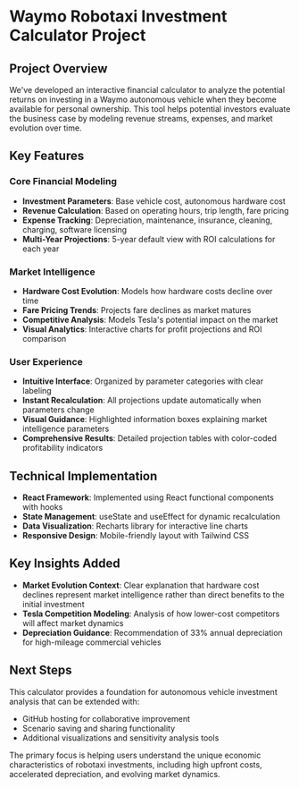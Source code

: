 # Waymo Robotaxi Investment Calculator Project

## Project Overview
We've developed an interactive financial calculator to analyze the potential returns on investing in a Waymo autonomous vehicle when they become available for personal ownership. This tool helps potential investors evaluate the business case by modeling revenue streams, expenses, and market evolution over time.

## Key Features

### Core Financial Modeling
- **Investment Parameters**: Base vehicle cost, autonomous hardware cost
- **Revenue Calculation**: Based on operating hours, trip length, fare pricing
- **Expense Tracking**: Depreciation, maintenance, insurance, cleaning, charging, software licensing
- **Multi-Year Projections**: 5-year default view with ROI calculations for each year

### Market Intelligence
- **Hardware Cost Evolution**: Models how hardware costs decline over time
- **Fare Pricing Trends**: Projects fare declines as market matures
- **Competitive Analysis**: Models Tesla's potential impact on the market
- **Visual Analytics**: Interactive charts for profit projections and ROI comparison

### User Experience
- **Intuitive Interface**: Organized by parameter categories with clear labeling
- **Instant Recalculation**: All projections update automatically when parameters change
- **Visual Guidance**: Highlighted information boxes explaining market intelligence parameters
- **Comprehensive Results**: Detailed projection tables with color-coded profitability indicators

## Technical Implementation
- **React Framework**: Implemented using React functional components with hooks
- **State Management**: useState and useEffect for dynamic recalculation
- **Data Visualization**: Recharts library for interactive line charts
- **Responsive Design**: Mobile-friendly layout with Tailwind CSS

## Key Insights Added
- **Market Evolution Context**: Clear explanation that hardware cost declines represent market intelligence rather than direct benefits to the initial investment
- **Tesla Competition Modeling**: Analysis of how lower-cost competitors will affect market dynamics
- **Depreciation Guidance**: Recommendation of 33% annual depreciation for high-mileage commercial vehicles

## Next Steps
This calculator provides a foundation for autonomous vehicle investment analysis that can be extended with:
- GitHub hosting for collaborative improvement
- Scenario saving and sharing functionality
- Additional visualizations and sensitivity analysis tools

The primary focus is helping users understand the unique economic characteristics of robotaxi investments, including high upfront costs, accelerated depreciation, and evolving market dynamics.